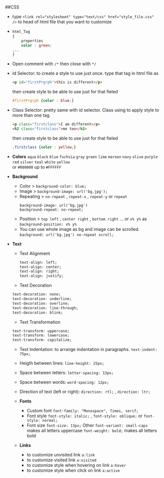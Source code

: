##CSS

* type `<link rel="stylesheet" type="text/css" href="style_file.css" />` to head of html file that you want to customize

* 	```css
	html_Tag
	{
		properties
		color : green;
	...
	}
	```
   
* Open comment with `/*` then close with `*/`
* Id Selector: to create a style to use just once. 
	type that tag in html file as 
	```html
	<p id="firstPrgrph">this is different</p>
	```
    
	then create style to be able to use just for that fieled 

	```css
	#firstPrgrph {color : blue;}
	```   
* Class Selector: pretty same with id selector. Class using to apply style to more than one tag.  
	```html
	<p class="firstclass">I am different</p>
	<h2 class="firstclass">me too</h2>
	```
    
	then create style to be able to use just for that fieled 

	```css
	.firstclass {color : yellow;}
	``` 
   
* **Colors**
`aqua` `black` `blue` `fuchsia` `gray` `green` `lime` `maroon` `navy` 
`olive` `purple` `red` `silver` `teal` `white` `yellow`    
or `#000000` up to `#FFFFFF`
   
* **Background** 
	* Color > `background-color: blue;`
	* Image > `background-image: url('bg.jpg');`
	* Repeating > `no-repeat` , `repeat-x` , `repeat-y` or `repeat` 
		```
		background-image: url('bg.jpg')
		background-repeat: no-repeat;

		```
	* Position > `top left` , `center right` , `bottom right` ... or `x% y%` as `background-position: x% y%`
	* You can use whole image as bg and image can be scrolled. `background: url('bg.jpg') no-repeat scroll;`
    
* **Text**    

	* Text Alignment
		```CSS
		text-align: left;
		text-align: center;
		text-align: right;
		text-align: justify;
		```
	* Text Decoration
	```CSS
	text-decoration: none;
	text-decoration: underline;
	text-decoration: overline;
	text-decoration: line-through;
	text-decoration: blink;
	```
	* Text Transformation
	```CSS
	text-transform: uppercase;
	text-transform: lowercase;
	text-transform: capitalize;
	```
	* Text Indentation: to arrange indentation in paragraphs.
	`text-indent: 75px;`
	* Heigth between lines: `line-height: 25px;`
	* Space between letters: `letter-spacing: 13px;`
	* Space between words: `word-spacing: 12px;`
	* Direction of text (left or right): `direction: rtl;` , `direction: ltr;`
	   

	* **Fonts**
		
		* Custom font
			`font-family: "Monospace", Times, serif;`
		* Font style
			`font-style: italic;` , `font-style: oblique;` or `font-style: normal;`
		* Font size
			`font-size: 13px;`
		Other
		`font-variant: small-caps` makes all letters uppercase
		`font-weight: bold;` makes all letters bold

	* **Links**
		* to customize unvisited link `a:link`
		* to customize visited link `a:visited`
		* to customize style when hovering on link `a:hover`
		* to customize style when click on link `a:active`


